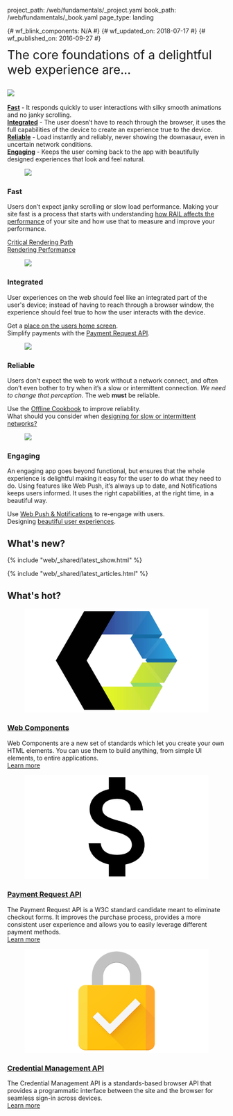project_path: /web/fundamentals/_project.yaml
book_path: /web/fundamentals/_book.yaml
page_type: landing

{# wf_blink_components: N/A #}
{# wf_updated_on: 2018-07-17 #}
{# wf_published_on: 2016-09-27 #}

<style>
  .wf-hot {padding-top: 0 !important;}
  .nope {display:none;}
  .wf-hero ul,
  .devsite-landing-row-item-description-content ul {list-style: none; padding-left: 0}
  .wf-hero > p {font-size: 2em; line-height: 1.2em; margin-top: 0}
</style>

<div class="wf-hero">
  <p>The core foundations of a delightful web experience are...</p>
  <img src="/web/images/hero-2x.png" class="attempt-right">
  <ul>
    <li><span class="compare-yes"></span> <b><a href="#fast">Fast</a></b> - It responds quickly to user
      interactions with silky smooth animations and no janky scrolling.</li>
    <li><span class="compare-yes"></span> <b><a href="#integrated">Integrated</a></b> - The user doesn’t have to
      reach through the browser, it uses the full capabilities of the device
      to create an experience true to the device.</li>
    <li><span class="compare-yes"></span> <b><a href="#reliable">Reliable</a></b> - Load instantly and reliably,
      never showing the downasaur, even in uncertain network conditions.</li>
    <li><span class="compare-yes"></span> <b><a href="#engaging">Engaging</a></b> - Keeps the user coming back
      to the app with beautifully designed experiences that look and feel
      natural.</li>
  </ul>
</div>

<h2 class="nope">Delightful web experiences are...</h2>

<section class="devsite-landing-row devsite-landing-row-2-up devsite-landing-row-cards">
  <div class="devsite-landing-row-group">
    <div class="devsite-landing-row-item" id="fast">
      <figure class="devsite-landing-row-item-image">
        <img src="/web/images/pwa-f-16x9.gif">
      </figure>
      <div class="devsite-landing-row-item-description">
        <h3>Fast</h3>
        <div class="devsite-landing-row-item-description-content">
          <p>
            Users don’t expect janky scrolling or slow load performance. Making your
            site fast is a process that starts with understanding
            <a href="performance/rail">how RAIL affects the performance</a> of your
            site and how use that to measure and improve your performance. 
          </p>
          <ul>
            <li><span class="compare-yes"></span> <a href="performance/critical-rendering-path/">Critical Rendering Path</a></li>
            <li><span class="compare-yes"></span> <a href="performance/rendering/">Rendering Performance</a></li>
          </ul>
        </div>
      </div>
    </div>
    <div class="devsite-landing-row-item" id="integrated">
      <figure class="devsite-landing-row-item-image">
        <img src="/web/images/pwa-i-16x9.gif">
      </figure>
      <div class="devsite-landing-row-item-description">
        <h3>Integrated</h3>
        <div class="devsite-landing-row-item-description-content">
          <p>
            User experiences on the web should feel like an integrated part of the
            user's device; instead of having to reach through a browser window, the
            experience should feel true to how the user interacts with the device.
          </p>
          <ul>
            <li><span class="compare-yes"></span> Get a <a href="app-install-banners/">place on the users home screen</a>.</li>
            <li><span class="compare-yes"></span> Simplify payments with the <a href="payments/">Payment Request API</a>.</li>
          </ul>
        </div>
      </div>
    </div>
  </div>
</section>

<section class="devsite-landing-row devsite-landing-row-2-up devsite-landing-row-cards">
  <div class="devsite-landing-row-group">
    <div class="devsite-landing-row-item" id="reliable">
      <figure class="devsite-landing-row-item-image">
        <img src="/web/images/pwa-r-16x9.gif">
      </figure>
      <div class="devsite-landing-row-item-description">
        <h3>Reliable</h3>
        <div class="devsite-landing-row-item-description-content">
          <p>
            Users don’t expect the web to work without a network connect, and often
            don’t even bother to try when it’s a slow or intermittent connection.
            <i>We need to change that perception</i>. The web <b>must</b> be reliable.
          </p>
          <ul>
            <li><span class="compare-yes"></span> Use the <a href="instant-and-offline/offline-cookbook/">Offline Cookbook</a> to improve reliablity.</li>
            <li><span class="compare-yes"></span> What should you consider when <a href="instant-and-offline/offline-ux">designing for slow or intermittent networks?</a></li>
          </ul>
        </div>
      </div>
    </div>
    <div class="devsite-landing-row-item" id="engaging">
      <figure class="devsite-landing-row-item-image">
        <img src="/web/images/pwa-e-16x9.gif">
      </figure>
      <div class="devsite-landing-row-item-description">
        <h3>Engaging</h3>
        <div class="devsite-landing-row-item-description-content">
          <p>
            An engaging app goes beyond functional, but ensures that the whole
            experience is delightful making it easy for the user to do what they
            need to do. Using features like Web Push, it’s always up to date, and
            Notifications keeps users informed. It uses the right capabilities,
            at the right time, in a beautiful way.
          </p>
          <ul>
            <li><span class="compare-yes"></span> Use <a href="push-notifications/">Web Push &amp; Notifications</a> to re-engage with users.</li>
            <li><span class="compare-yes"></span> Designing <a href="design-and-ux/ux-basics/">beautiful user experiences</a>.</li>
          </ul>
        </div>
      </div>
    </div>
  </div>
</section>

## What's new?

{% include "web/_shared/latest_show.html" %}

{% include "web/_shared/latest_articles.html" %}


## What's hot?

<section class="wf-hot devsite-landing-row devsite-landing-row-3-up devsite-landing-row-cards">
  <div class="devsite-landing-row-group">
    <div class="devsite-landing-row-item" id="fast">
      <figure class="devsite-landing-row-item-image">
        <img src="images/web-comp.png">
      </figure>
      <div class="devsite-landing-row-item-description">
        <h3><a href="web-components/">Web Components</a></h3>
        <div class="devsite-landing-row-item-description-content">
          Web Components are a new set of standards which let you create your own HTML elements. You can use them to build anything, from simple UI elements, to entire applications.
        </div>
        <div class="devsite-landing-row-item-buttons">
          <a href="web-components/" class="button button-white">Learn more</a>
        </div>
      </div>
    </div>
    <!-- -->
    <div class="devsite-landing-row-item" id="integrated">
      <figure class="devsite-landing-row-item-image">
        <img src="images/pay-req.png">
      </figure>
      <div class="devsite-landing-row-item-description">
        <h3><a href="payments/">Payment Request API</a></h3>
        <div class="devsite-landing-row-item-description-content">
          The Payment Request API is a W3C standard candidate meant to eliminate checkout forms. It  improves the purchase process, provides a more consistent user experience and allows you to easily leverage different payment methods.
        </div>
        <div class="devsite-landing-row-item-buttons">
          <a href="payments/" class="button button-white">Learn more</a>
        </div>
      </div>
    </div>
    <!-- -->
    <div class="devsite-landing-row-item" id="fast">
      <figure class="devsite-landing-row-item-image">
        <img src="images/cred-mgt.png">
      </figure>
      <div class="devsite-landing-row-item-description">
        <h3><a href="/web/fundamentals/security/credential-management/">Credential Management API</a></h3>
        <div class="devsite-landing-row-item-description-content">
          The Credential Management API is a standards-based browser API that provides a programmatic interface between the site and the browser for seamless sign-in across devices.
        </div>
        <div class="devsite-landing-row-item-buttons">
          <a href="/web/fundamentals/security/credential-management/" class="button button-white">Learn more</a>
        </div>
      </div>
    </div>
  </div>
</section>
